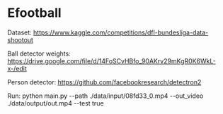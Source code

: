 # Efootball

Dataset: https://www.kaggle.com/competitions/dfl-bundesliga-data-shootout

Ball detector weights: https://drive.google.com/file/d/14FoSCvHBfo_90AKrv29mKgR0K6WkL-x-/edit

Person detector: https://github.com/facebookresearch/detectron2

Run: python main.py --path ./data/input/08fd33_0.mp4 --out_video ./data/output/out.mp4 --test true
